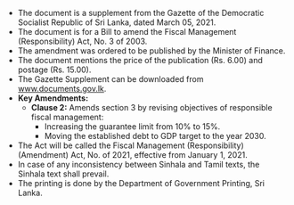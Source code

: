 - The document is a supplement from the Gazette of the Democratic Socialist Republic of Sri Lanka, dated March 05, 2021.
- The document is for a Bill to amend the Fiscal Management (Responsibility) Act, No. 3 of 2003.
- The amendment was ordered to be published by the Minister of Finance.
- The document mentions the price of the publication (Rs. 6.00) and postage (Rs. 15.00).
- The Gazette Supplement can be downloaded from www.documents.gov.lk.
- **Key Amendments:**
  - **Clause 2:** Amends section 3 by revising objectives of responsible fiscal management:
    - Increasing the guarantee limit from 10% to 15%.
    - Moving the established debt to GDP target to the year 2030.
- The Act will be called the Fiscal Management (Responsibility) (Amendment) Act, No. of 2021, effective from January 1, 2021.
- In case of any inconsistency between Sinhala and Tamil texts, the Sinhala text shall prevail.
- The printing is done by the Department of Government Printing, Sri Lanka.